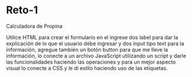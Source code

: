 # Reto-1

Calculadora de Propina 

Utilice HTML para crear el formulario en el ingrese dos label para dar la explicación de lo que el usuario debe ingresar y dos input tipo text para la información, agregue también un botón button para que me lleve la información, lo conecte a un archivo JavaScript utilizando un script y darle las funcionalidades haciendo las operaciones y para un mejor aspecto visual lo conecte a CSS y le di estilo haciendo uso de las etiquetas.

